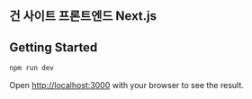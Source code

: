 ## 건 사이트 프론트엔드 Next.js

## Getting Started

```bash
npm run dev
```

Open [http://localhost:3000](http://localhost:3000) with your browser to see the result.
